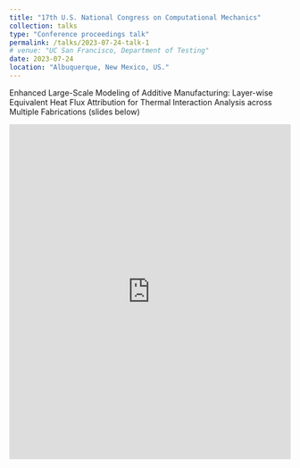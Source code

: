 ```yaml
---
title: "17th U.S. National Congress on Computational Mechanics"
collection: talks
type: "Conference proceedings talk"
permalink: /talks/2023-07-24-talk-1
# venue: "UC San Francisco, Department of Testing"
date: 2023-07-24
location: "Albuquerque, New Mexico, US."
---
```


Enhanced Large-Scale Modeling of Additive Manufacturing: Layer-wise Equivalent Heat Flux Attribution for Thermal Interaction Analysis across Multiple Fabrications (slides below)

<iframe 
  src="https://view.officeapps.live.com/op/embed.aspx?src=http://FanChenNUS.github.io/files/slides2.pptx" 
  width="100%" 
  height="600px" 
  frameborder="0">
</iframe>